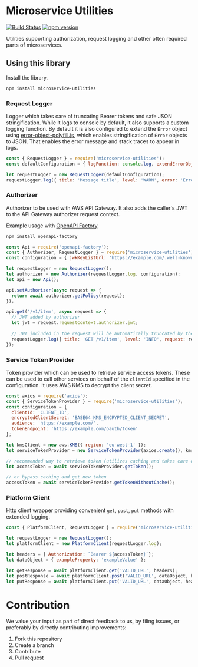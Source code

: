 # Microservice Utilities

[![Build Status](https://travis-ci.org/Cimpress-MCP/microservice-utilities.js.svg?branch=master)](https://travis-ci.org/Cimpress-MCP/microservice-utilities.js)
[![npm version](https://badge.fury.io/js/microservice-utilities.svg)](https://www.npmjs.com/package/microservice-utilities)

Utilities supporting authorization, request logging and other often required parts of microservices.

## Using this library

Install the library.

```bash
npm install microservice-utilities
```

### Request Logger
Logger which takes care of truncating Bearer tokens and safe JSON stringification. While it logs to console by default,
it also supports a custom logging function. By default it is also configured to extend the `Error` object using 
[error-object-polyfill.js](https://github.com/wparad/error-object-polyfill.js), which enables stringification of `Error`
objects to JSON. That enables the error message and stack traces to appear in logs.

```javascript
const { RequestLogger } = require('microservice-utilities');
const defaultConfiguration = { logFunction: console.log, extendErrorObjects: true };

let requestLogger = new RequestLogger(defaultConfiguration);
requestLogger.log({ title: 'Message title', level: 'WARN', error: 'Error'});
``` 

### Authorizer
Authorizer to be used with AWS API Gateway. It also adds the caller's JWT to the API Gateway authorizer request context.


Example usage with [OpenAPI Factory](https://github.com/wparad/openapi-factory.js).
```bash
npm install openapi-factory
```

```javascript
const Api = require('openapi-factory');
const { Authorizer, RequestLogger } = require('microservice-utilities');
const configuration = { jwkKeyListUrl: 'https://example.com/.well-known/jwks.json' };

let requestLogger = new RequestLogger();
let authorizer = new Authorizer(requestLogger.log, configuration);
let api = new Api();

api.setAuthorizer(async request => {
  return await authorizer.getPolicy(request);
});

api.get('/v1/item', async request => {  
  // JWT added by authorizer
  let jwt = request.requestContext.authorizer.jwt;
  
  // JWT included in the request will be automatically truncated by the RequestLogger
  requestLogger.log({ title: 'GET /v1/item', level: 'INFO', request: request });
});
````

### Service Token Provider
Token provider which can be used to retrieve service access tokens. These can be used to call other services on behalf
of the `clientId` specified in the configuration. It uses AWS KMS to decrypt the client secret.

```javascript
const axios = require('axios');
const { ServiceTokenProvider } = require('microservice-utilities');
const configuration = { 
  clientId: 'CLIENT_ID',
  encryptedClientSecret: 'BASE64_KMS_ENCRYPTED_CLIENT_SECRET',
  audience: 'https://example.com/', 
  tokenEndpoint: 'https://example.com/oauth/token' 
};

let kmsClient = new aws.KMS({ region: 'eu-west-1' });
let serviceTokenProvider = new ServiceTokenProvider(axios.create(), kmsClient, configuration);

// recommended way to retrieve token (utilizes caching and takes care of token expiration)
let accessToken = await serviceTokenProvider.getToken();

// or bypass caching and get new token
accessToken = await serviceTokenProvider.getTokenWithoutCache();
```

### Platform Client
Http client wrapper providing convenient `get`, `post`, `put` methods with extended logging.

```javascript
const { PlatformClient, RequestLogger } = require('microservice-utilities');

let requestLogger = new RequestLogger();
let platformClient = new PlatformClient(requestLogger.log);

let headers = { Authorization: `Bearer ${accessToken}`};
let dataObject = { exampleProperty: 'exampleValue' };

let getResponse = await platformClient.get('VALID_URL', headers);
let postResponse = await platformClient.post('VALID_URL', dataObject, headers);
let putResponse = await platformClient.put('VALID_URL', dataObject, headers);

```

# Contribution

We value your input as part of direct feedback to us, by filing issues, or preferably by directly contributing improvements:

1. Fork this repository
1. Create a branch
1. Contribute
1. Pull request
